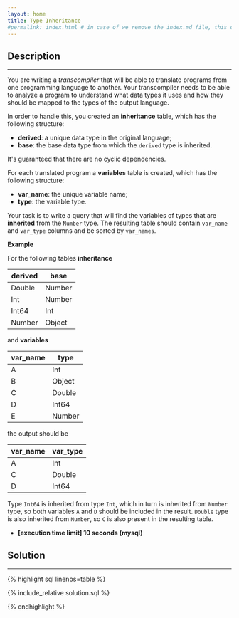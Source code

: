 ```yaml
---
layout: home
title: Type Inheritance
#permalink: index.html # in case of we remove the index.md file, this doc will be the index page
---
```


<div class="row">
<div class="columnStmt" markdown="1">

## Description
------

You are writing a *transcompiler* that will be able to translate programs from one programming language to another. Your transcompiler needs to be able to analyze a program to understand what data types it uses and how they should be mapped to the types of the output language.

In order to handle this, you created an **inheritance** table, which has the following structure:

* **derived**: a unique data type in the original language;
* **base**: the base data type from which the <code>derived</code> type is inherited.

It's guaranteed that there are no cyclic dependencies.

For each translated program a **variables** table is created, which has the following structure:

* **var_name**: the unique variable name;
* **type**: the variable type.

Your task is to write a query that will find the variables of types that are **inherited** from the <code>Number</code> type. The resulting table should contain <code>var_name</code> and <code>var_type</code> columns and be sorted by <code>var_names</code>.


**Example**

For the following tables **inheritance**

| derived | base   |
| ------- | ------ |
| Double  | Number |
| Int     | Number |
| Int64   | Int    |
| Number  | Object |

and **variables**

| var_name | type   |
| -------- | ------ |
| A        | Int    |
| B        | Object |
| C        | Double |
| D        | Int64  |
| E        | Number |

the output should be

| var_name | var_type |
| -------- | -------- |
| A        | Int      |
| C        | Double   |
| D        | Int64    |

Type <code>Int64</code> is inherited from type <code>Int</code>, which in turn is inherited from <code>Number</code> type, so both variables <code>A</code> and <code>D</code> should be included in the result. <code>Double</code> type is also inherited from <code>Number</code>, so <code>C</code> is also present in the resulting table.

* **[execution time limit] 10 seconds (mysql)**

</div>
<div class="columnSol" markdown="1">

## Solution
------

{% highlight sql linenos=table %}

{% include_relative solution.sql %}

{% endhighlight %}

</div>
</div>
